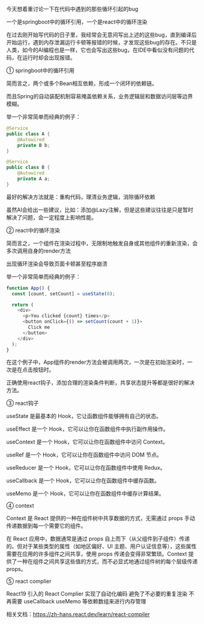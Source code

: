 今天想着重讨论一下在代码中遇到的那些循环引起的bug

一个是springboot中的循环引用，一个是react中的循环渲染

在过去刚开始写代码的日子里，我经常会无意间写出上述的这些bug，直到编译后开始运行，遇到内存泄漏运行卡顿等报错的时候，才发现这些bug的存在。不只是人类，如今的AI编程也是一样，它也会写出这些bug，在IDE中看似没有问题的代码，在运行时却会出现报错。

① springboot中的循环引用

简而言之，两个或多个Bean相互依赖，形成一个闭环的依赖链。

而且Spring的自动装配机制容易掩盖依赖关系，业务逻辑层和数据访问层等边界模糊。

举一个非常简单而经典的例子：

```java
@Service
public class A {
    @Autowired
    private B b;
}

@Service
public class B {
    @Autowired
    private A a;
}
```

最好的解决方法就是：重构代码，理清业务逻辑，消除循环依赖

虽然AI会给出一些建议，比如：添加@Lazy注解，但是这些建议往往是只是暂时解决了问题，会一定程度上影响性能。

② react中的循环渲染

简而言之，一个组件在渲染过程中，无限制地触发自身或其他组件的重新渲染，会多次调用自身的render方法

出现循环渲染会导致页面卡顿甚至程序崩溃

举一个非常简单而经典的例子：

```js
function App() {
  const [count, setCount] = useState(0);

  return (
    <div>
      <p>You clicked {count} times</p>
      <button onClick={() => setCount(count + 1)}>
        Click me
      </button>
    </div>
  );
}
```

在这个例子中，App组件的render方法会被调用两次，一次是在初始渲染时，一次是在点击按钮时。

正确使用react钩子，添加合理的渲染条件判断，共享状态提升等都是很好的解决方法。

③ react钩子

 useState 是最基本的 Hook，它让函数组件能够拥有自己的状态。

 useEffect 是一个 Hook，它可以让你在函数组件中执行副作用操作。

 useContext 是一个 Hook，它可以让你在函数组件中访问 Context。

 useRef 是一个 Hook，它可以让你在函数组件中访问 DOM 节点。

 useReducer 是一个 Hook，它可以让你在函数组件中使用 Redux。

 useCallback 是一个 Hook，它可以让你在函数组件中缓存函数。

 useMemo 是一个 Hook，它可以让你在函数组件中缓存计算结果。

④ context

Context 是 React 提供的一种在组件树中共享数据的方式，无需通过 props 手动传递数据到每一个需要它的组件。

在 React 应用中，数据通常是通过 props 自上而下（从父组件到子组件）传递的。但对于某些类型的属性（如地区偏好、UI 主题、用户认证信息等），这些属性需要在应用的许多组件之间共享，使用 props 传递会变得非常繁琐。Context 提供了一种在组件之间共享这些值的方式，而不必显式地通过组件树的每个层级传递 props。

⑤ react complier

 React19 引入的 React Complier 实现了自动化编码 避免了不必要的重复渲染 不再需要 useCallback useMemo 等依赖数组来进行内存管理

相关文档：https://zh-hans.react.dev/learn/react-compiler